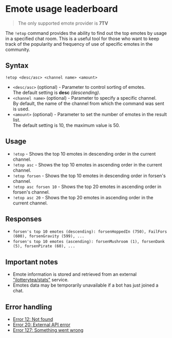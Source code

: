 # Emote usage leaderboard

> The only supported emote provider is **7TV**

The `!etop` command provides the ability to find out the top emotes by usage in a specified chat room.
This is a useful tool for those who want to keep track of the popularity and frequency of use of specific emotes in the community.

## Syntax

`!etop <desc/asc> <channel name> <amount>`
+ `<desc/asc>` (optional) - Parameter to control sorting of emotes. \
The default setting is **desc** *(descending)*.
+ `<channel name>` (optional) - Parameter to specify a specific channel. \
By default, the name of the channel from which the command was sent is used.
+ `<amount>` (optional) - Parameter to set the number of emotes in the result list. \
The default setting is 10, the maximum value is 50.

## Usage

+ `!etop` - Shows the top 10 emotes in descending order in the current channel.
+ `!etop asc` - Shows the top 10 emotes in ascending order in the current channel.
+ `!etop forsen` - Shows the top 10 emotes in descending order in forsen's channel.
+ `!etop asc forsen 10` - Shows the top 20 emotes in ascending order in forsen's channel.
+ `!etop asc 20` - Shows the top 20 emotes in ascending order in the current channel.

## Responses
+ `forsen's top 10 emotes (descending): forsenHoppedIn (750), FailFors (600), forsenGravity (599), ...`
+ `forsen's top 10 emotes (ascending): forsenMushroom (1), forsenDank (5), forsenPirate (60), ...`

## Important notes

+ Emote information is stored and retrieved from an external
["ilotterytea/stats"](https://stats.ilotterytea.kz) service.
+ Emotes data may be temporarily unavailable if a bot has just joined a chat.

## Error handling

+ [Error 12: Not found](/help/errors#12)
+ [Error 20: External API error](/help/errors#20)
+ [Error 127: Something went wrong](/help/errors#127)

